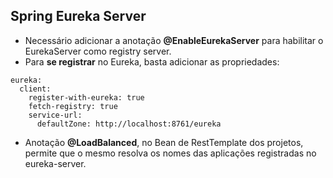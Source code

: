 
## Spring Eureka Server
- Necessário adicionar a anotação **@EnableEurekaServer** para habilitar o EurekaServer como registry server.
- Para **se registrar** no Eureka, basta adicionar as propriedades:
```
eureka:
  client:
    register-with-eureka: true
    fetch-registry: true
    service-url:
      defaultZone: http://localhost:8761/eureka
```
- Anotação **@LoadBalanced**, no Bean de RestTemplate dos projetos, permite que o mesmo resolva os nomes das aplicações registradas no eureka-server.